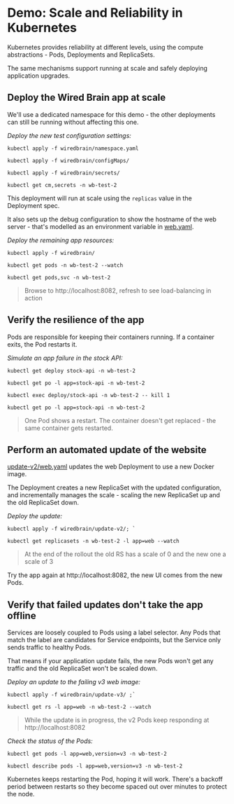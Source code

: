 # Demo: Scale and Reliability in Kubernetes

Kubernetes provides reliability at different levels, using the compute abstractions - Pods, Deployments and ReplicaSets.

The same mechanisms support running at scale and safely deploying application upgrades.

## Deploy the Wired Brain app at scale

We'll use a dedicated namespace for this demo - the other deployments can still be running without affecting this one.

_Deploy the new test configuration settings:_

```
kubectl apply -f wiredbrain/namespace.yaml

kubectl apply -f wiredbrain/configMaps/

kubectl apply -f wiredbrain/secrets/

kubectl get cm,secrets -n wb-test-2
```

This deployment will run at scale using the `replicas` value in the Deployment spec.

It also sets up the debug configuration to show the hostname of the web server - that's modelled as an environment variable in [web.yaml](wiredbrain/web.yaml).

_Deploy the remaining app resources:_

```
kubectl apply -f wiredbrain/

kubectl get pods -n wb-test-2 --watch

kubectl get pods,svc -n wb-test-2

```

> Browse to http://localhost:8082, refresh to see load-balancing in action


## Verify the resilience of the app

Pods are responsible for keeping their containers running. If a container exits, the Pod restarts it.

_Simulate an app failure in the stock API:_

```
kubectl get deploy stock-api -n wb-test-2

kubectl get po -l app=stock-api -n wb-test-2

kubectl exec deploy/stock-api -n wb-test-2 -- kill 1

kubectl get po -l app=stock-api -n wb-test-2
```

> One Pod shows a restart. The container doesn't get replaced - the same container gets restarted.


## Perform an automated update of the website

[update-v2/web.yaml](wiredbrain/update-v2/web.yaml) updates the web Deployment to use a new Docker image.

The Deployment creates a new ReplicaSet with the updated configuration, and incrementally manages the scale - scaling the new ReplicaSet up and the old ReplicaSet down.

_Deploy the update:_

```
kubectl apply -f wiredbrain/update-v2/; `

kubectl get replicasets -n wb-test-2 -l app=web --watch
```

> At the end of the rollout the old RS has a scale of 0 and the new one a scale of 3

Try the app again at http://localhost:8082, the new UI comes from the new Pods.


## Verify that failed updates don't take the app offline

Services are loosely coupled to Pods using a label selector. Any Pods that match the label are candidates for Service endpoints, but the Service only sends traffic to healthy Pods.

That means if your application update fails, the new Pods won't get any traffic and the old ReplicaSet won't be scaled down.

_Deploy an update to the failing v3 web image:_

```
kubectl apply -f wiredbrain/update-v3/ ;`

kubectl get rs -l app=web -n wb-test-2 --watch
```

> While the update is in progress, the v2 Pods keep responding at http://localhost:8082

_Check the status of the Pods:_

```
kubectl get pods -l app=web,version=v3 -n wb-test-2

kubectl describe pods -l app=web,version=v3 -n wb-test-2
```

Kubernetes keeps restarting the Pod, hoping it will work. There's a backoff period between restarts so they become spaced out over minutes to protect the node.
